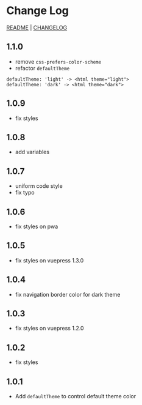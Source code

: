 # Change Log

[README](README.md) | [CHANGELOG](CHANGELOG.md)

## 1.1.0

- remove `css-prefers-color-scheme`
- refactor `defaultTheme`

```
defaultTheme: 'light' -> <html theme="light">
defaultTheme: 'dark' -> <html theme="dark">
```

## 1.0.9

- fix styles

## 1.0.8

- add variables

## 1.0.7

- uniform code style
- fix typo

## 1.0.6

- fix styles on pwa

## 1.0.5

- fix styles on vuepress 1.3.0

## 1.0.4

- fix navigation border color for dark theme

## 1.0.3

- fix styles on vuepress 1.2.0

## 1.0.2

- fix styles

## 1.0.1

- Add `defaultTheme` to control default theme color
